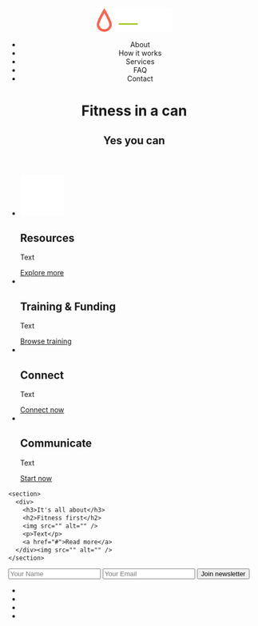 <!DOCTYPE html>
<html lang="en">
<head>
  <meta charset="UTF-8" />
  <title>Document</title>
</head>
<body>
  <header>
    <img src="./images/logo.png" alt="" />
    <nav>
      <ul>
        <li>About</li>
        <li>How it works</li>
        <li>Services</li>
        <li>FAQ</li>
        <li>Contact</li>
      </ul>
    </nav>
    <h1>Fitness in a can</h1>
    <h2>Yes you can</h2>
  </header>
  <main>
    <section>
      <ul>
        <li>
          <img src="./images/icon1.svg" alt="" />
          <h2>Resources</h2>
          <p>Text</p>
          <a href="#">Explore more</a>
        </li>
        <li>
          <img src="" alt="" />
          <h2>Training & Funding</h2>
          <p>Text</p>
          <a href="#">Browse training</a>
        </li>
        <li>
          <img src="" alt="" />
          <h2>Connect</h2>
          <p>Text</p>
          <a href="#">Connect now</a>
        </li>
        <li>
          <img src="" alt="" />
          <h2>Communicate</h2>
          <p>Text</p>
          <a href="#">Start now</a>
        </li>
      </ul>
    </section>

    <section>
      <div>
        <h3>It's all about</h3>
        <h2>Fitness first</h2>
        <img src="" alt="" />
        <p>Text</p>
        <a href="#">Read more</a>
      </div><img src="" alt="" />
    </section>
  </main>


  <footer>
    <section>
      <form action="#" method="post">
        <input type="text" placeholder="Your Name"/>
        <input type="text" placeholder="Your Email"/>
        <button>Join newsletter</button>
      </form>
      <ul>
        <li>
          <a href="#">
            <img src="" alt="" />
          </a>
        </li>
        <li>
          <a href="#">
            <img src="" alt="" />
          </a>
        </li>
        <li>
          <a href="#">
            <img src="" alt="" />
          </a>
        </li>
        <li>
          <a href="#">
            <img src="" alt="" />
          </a>
        </li>
      </ul>
    </section>
  </footer>
</body>
</html>